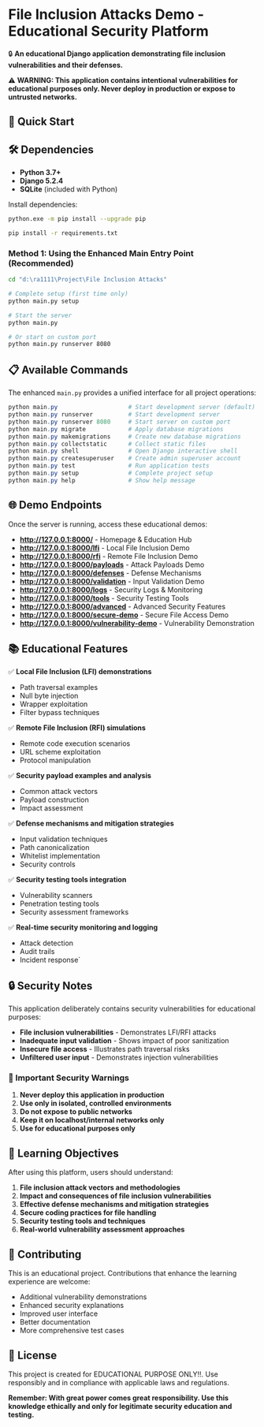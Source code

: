 # File Inclusion Attacks Demo - Educational Security Platform

🔒 **An educational Django application demonstrating file inclusion vulnerabilities and their defenses.**

⚠️ **WARNING: This application contains intentional vulnerabilities for educational purposes only. Never deploy in production or expose to untrusted networks.**

## 🚀 Quick Start

## 🛠️ Dependencies

- **Python 3.7+**
- **Django 5.2.4**
- **SQLite** (included with Python)

Install dependencies:
```bash
python.exe -m pip install --upgrade pip
```
```bash
pip install -r requirements.txt
```

### Method 1: Using the Enhanced Main Entry Point (Recommended)
```bash
cd "d:\ra1111\Project\File Inclusion Attacks"

# Complete setup (first time only)
python main.py setup

# Start the server
python main.py

# Or start on custom port
python main.py runserver 8080
```

## 📋 Available Commands

The enhanced `main.py` provides a unified interface for all project operations:

```powershell
python main.py                    # Start development server (default)
python main.py runserver          # Start development server
python main.py runserver 8080     # Start server on custom port
python main.py migrate            # Apply database migrations
python main.py makemigrations     # Create new database migrations
python main.py collectstatic      # Collect static files
python main.py shell              # Open Django interactive shell
python main.py createsuperuser    # Create admin superuser account
python main.py test               # Run application tests
python main.py setup              # Complete project setup
python main.py help               # Show help message
```

## 🌐 Demo Endpoints

Once the server is running, access these educational demos:

- **http://127.0.0.1:8000/** - Homepage & Education Hub
- **http://127.0.0.1:8000/lfi** - Local File Inclusion Demo
- **http://127.0.0.1:8000/rfi** - Remote File Inclusion Demo  
- **http://127.0.0.1:8000/payloads** - Attack Payloads Demo
- **http://127.0.0.1:8000/defenses** - Defense Mechanisms
- **http://127.0.0.1:8000/validation** - Input Validation Demo
- **http://127.0.0.1:8000/logs** - Security Logs & Monitoring
- **http://127.0.0.1:8000/tools** - Security Testing Tools
- **http://127.0.0.1:8000/advanced** - Advanced Security Features
- **http://127.0.0.1:8000/secure-demo** - Secure File Access Demo
- **http://127.0.0.1:8000/vulnerability-demo** - Vulnerability Demonstration

## 📚 Educational Features

✅ **Local File Inclusion (LFI) demonstrations**
- Path traversal examples
- Null byte injection
- Wrapper exploitation
- Filter bypass techniques

✅ **Remote File Inclusion (RFI) simulations**
- Remote code execution scenarios
- URL scheme exploitation
- Protocol manipulation

✅ **Security payload examples and analysis**
- Common attack vectors
- Payload construction
- Impact assessment

✅ **Defense mechanisms and mitigation strategies**
- Input validation techniques
- Path canonicalization
- Whitelist implementation
- Security controls

✅ **Security testing tools integration**
- Vulnerability scanners
- Penetration testing tools
- Security assessment frameworks

✅ **Real-time security monitoring and logging**
- Attack detection
- Audit trails
- Incident response`

## 🔒 Security Notes

This application deliberately contains security vulnerabilities for educational purposes:

- **File inclusion vulnerabilities** - Demonstrates LFI/RFI attacks
- **Inadequate input validation** - Shows impact of poor sanitization
- **Insecure file access** - Illustrates path traversal risks
- **Unfiltered user input** - Demonstrates injection vulnerabilities

### 🚨 Important Security Warnings

1. **Never deploy this application in production**
2. **Use only in isolated, controlled environments**
3. **Do not expose to public networks**
4. **Keep it on localhost/internal networks only**
5. **Use for educational purposes only**

## 🎯 Learning Objectives

After using this platform, users should understand:

1. **File inclusion attack vectors and methodologies**
2. **Impact and consequences of file inclusion vulnerabilities**
3. **Effective defense mechanisms and mitigation strategies**
4. **Secure coding practices for file handling**
5. **Security testing tools and techniques**
6. **Real-world vulnerability assessment approaches**

## 🤝 Contributing

This is an educational project. Contributions that enhance the learning experience are welcome:

- Additional vulnerability demonstrations
- Enhanced security explanations
- Improved user interface
- Better documentation
- More comprehensive test cases

## 📄 License

This project is created for EDUCATIONAL PURPOSE ONLY!!. Use responsibly and in compliance with applicable laws and regulations.

**Remember: With great power comes great responsibility. Use this knowledge ethically and only for legitimate security education and testing.**
